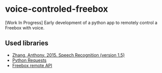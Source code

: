 # voice-controled-freebox
[Work In Progress] Early development of a python app to remotely control a Freebox with voice.

## Used libraries
 * [Zhang, Anthony. 2015. Speech Recognition (version 1.5)](https://pypi.python.org/pypi/SpeechRecognition/)
 * [Python Requests](http://docs.python-requests.org/en/latest/)
 * [Freebox remote API](http://tutoriels.domotique-store.fr/content/51/90/fr/api-de-la-freebox-tv-_-player-v5-_-v6-via-requ%C3%AAtes-http.html)
